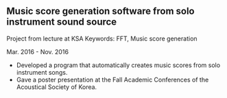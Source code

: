 ## Music score generation software from solo instrument sound source
Project from <Data Structure> lecture at KSA
Keywords: FFT, Music score generation

Mar. 2016 - Nov. 2016

- Developed a program that automatically creates music scores from solo instrument songs.
- Gave a poster presentation at the Fall Academic Conferences of the Acoustical Society of Korea. 
